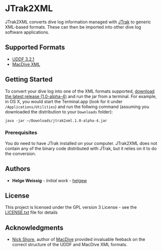 # JTrak2XML

JTrak2XML converts dive log information managed with [JTrak](https://www.frobese.de/JTrak/en/jtrak.html) to generic XML-based formats.
These can then be imported into other dive log software applications.

## Supported Formats

* [UDDF 3.2.1](https://www.streit.cc/extern/uddf_v321/en/index.html)
* [MacDive XML](http://www.mac-dive.com)

## Getting Started

To convert your dive log into one of the XML formats supported, [download the latest release 
(1.0-alpha-4)](https://github.com/helgew/jtrak2xml/releases/download/jtrak2xml-1.0-alpha-4/jtrak2xml.1.0-alpha-4.jar)
and run the jar from a terminal. For example, in OS X, you would start the Terminal.app
(look for it under `/Applications/Utilities`) and run the follwing 
command (assuming you downloaded the distribution to your `Downloads` folder):

```
java -jar ~/Downloads/jtrak2xml.1.0-alpha-4.jar
```

### Prerequisites

You do need to have JTrak installed on your computer. JTrak2XML does not contain any of the 
binary code distributed with JTrak, but it relies on it to do the conversion.

## Authors

* **Helge Weissig** - *Initial work* - [helgew](https://github.com/helgew)

## License

This project is licensed under the GPL version 3 License - see the [LICENSE.txt](../../../LICENSE.txt) file 
for details

## Acknowledgments

* [Nick Shore](mailto:support@mac-dive.com), author of [MacDive](http://www.mac-dive.com) 
provided invaluable feeback on the correct structure of the UDDF and MacDive XML formats.
